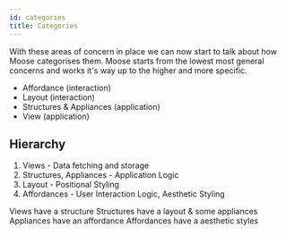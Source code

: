 ```yaml
---
id: categories
title: Categories
---
```


With these areas of concern in place we can now start to talk about how Moose categorises them.
Moose starts from the lowest most general concerns and works it's way up to the higher and more specific.

* Affordance (interaction)
* Layout (interaction)
* Structures & Appliances (application)
* View (application)

## Hierarchy

1. Views - Data fetching and storage
2. Structures, Appliances - Application Logic
3. Layout - Positional Styling
4. Affordances - User Interaction Logic, Aesthetic Styling


Views have a structure
Structures have a layout & some appliances
Appliances have an affordance
Affordances have a aesthetic styles

